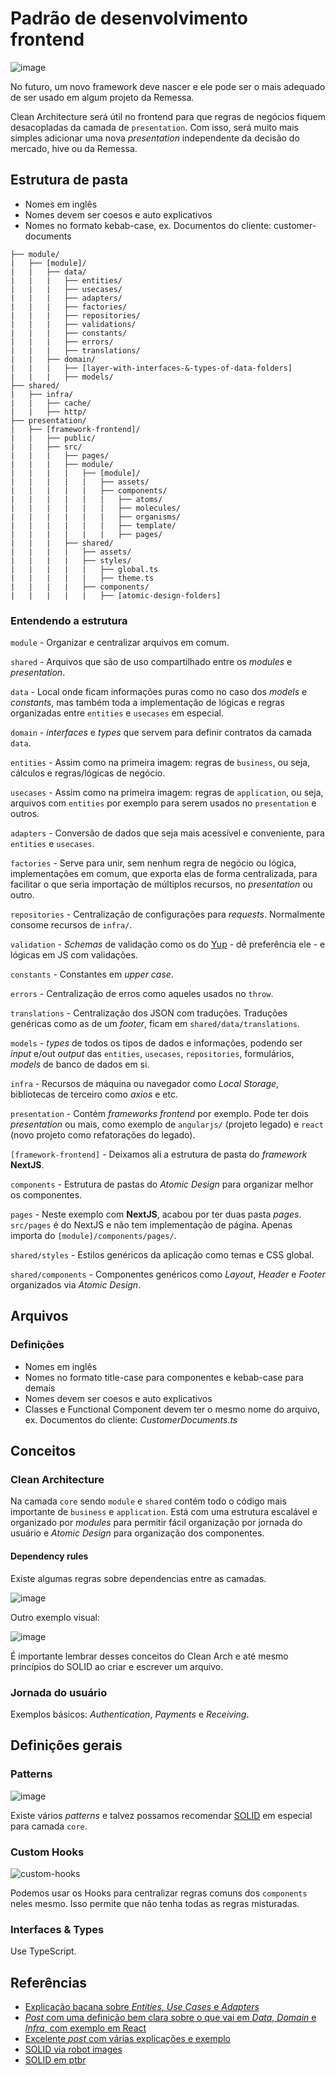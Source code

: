 # Padrão de desenvolvimento frontend

![image](https://user-images.githubusercontent.com/2935122/115732148-1933a380-a35e-11eb-9f52-55631f5eeb0f.png)

No futuro, um novo framework deve nascer e ele pode ser o mais adequado de ser usado em algum projeto da Remessa.

Clean Architecture será útil no frontend para que regras de negócios fiquem desacopladas da camada de `presentation`.
Com isso, será muito mais simples adicionar uma nova _presentation_ independente da decisão do mercado, hive ou da Remessa.

## Estrutura de pasta

- Nomes em inglês
- Nomes devem ser coesos e auto explicativos
- Nomes no formato kebab-case, ex. Documentos do cliente: customer-documents

```
├── module/
|   ├── [module]/
|   |   ├── data/
|   |   |   ├── entities/
|   |   |   ├── usecases/
|   |   |   ├── adapters/
|   |   |   ├── factories/
|   |   |   ├── repositories/
|   |   |   ├── validations/
|   |   |   ├── constants/
|   |   |   ├── errors/
|   |   |   ├── translations/
|   |   ├── domain/
|   |   |   ├── [layer-with-interfaces-&-types-of-data-folders]
|   |   |   ├── models/
├── shared/
|   ├── infra/
|   |   ├── cache/
|   |   ├── http/
├── presentation/
|   ├── [framework-frontend]/
|   |   ├── public/
|   |   ├── src/
|   |   |   ├── pages/
|   |   |   ├── module/
|   |   |   |   ├── [module]/
|   |   |   |   |   ├── assets/
|   |   |   |   |   ├── components/
|   |   |   |   |   |   ├── atoms/
|   |   |   |   |   |   ├── molecules/
|   |   |   |   |   |   ├── organisms/
|   |   |   |   |   |   ├── template/
|   |   |   |   |   |   ├── pages/
|   |   |   ├── shared/
|   |   |   |   ├── assets/
|   |   |   |   ├── styles/
|   |   |   |   |   ├── global.ts
|   |   |   |   |   ├── theme.ts
|   |   |   |   ├── components/
|   |   |   |   |   ├── [atomic-design-folders]
```

### Entendendo a estrutura

`module` - Organizar e centralizar arquivos em comum.

`shared` - Arquivos que são de uso compartilhado entre os _modules_ e _presentation_.

`data` - Local onde ficam informações puras como no caso dos _models_ e _constants_, mas também toda a implementação de lógicas e regras organizadas entre `entities` e `usecases` em especial.

`domain` - _interfaces_ e _types_ que servem para definir contratos da camada `data`.

`entities` - Assim como na primeira imagem: regras de `business`, ou seja, cálculos e regras/lógicas de negócio.

`usecases` - Assim como na primeira imagem: regras de `application`, ou seja, arquivos com `entities` por exemplo para serem usados no
`presentation` e outros.

`adapters` - Conversão de dados que seja mais acessível e conveniente, para `entities` e `usecases`.

`factories` - Serve para unir, sem nenhum regra de negócio ou lógica, implementações em comum, que exporta elas de forma centralizada, para facilitar o que seria importação de múltiplos recursos, no _presentation_ ou outro.

`repositories` - Centralização de configurações para _requests_. Normalmente consome recursos de `infra/`.

`validation` - _Schemas_ de validação como os do [Yup](https://meet.google.com/qwm-gurh-ufj) - dê preferência ele - e lógicas em JS com validações.

`constants` - Constantes em _upper case_.

`errors` - Centralização de erros como aqueles usados no `throw`.

`translations` - Centralização dos JSON com traduções. Traduções genéricas como as de um _footer_, ficam em `shared/data/translations`.

`models` - _types_ de todos os tipos de dados e informações, podendo ser _input_ e/out _output_ das `entities`, `usecases`, `repositories`, formulários, _models_ de banco de dados em si.

`infra` - Recursos de máquina ou navegador como _Local Storage_, bibliotecas de terceiro como _axios_ e etc.

`presentation` - Contém _frameworks frontend_ por exemplo. Pode ter dois _presentation_ ou mais, como exemplo de `angularjs/` (projeto legado) e `react` (novo projeto como refatorações do legado).

`[framework-frontend]` - Deixamos ali a estrutura de pasta do _framework_ **NextJS**.

`components` - Estrutura de pastas do _Atomic Design_ para organizar melhor os componentes.

`pages` - Neste exemplo com **NextJS**, acabou por ter duas pasta _pages_. `src/pages` é do NextJS e não tem implementação de página. Apenas importa do `[module]/components/pages/`.

`shared/styles` - Estilos genéricos da aplicação como temas e CSS global.

`shared/components` - Componentes genéricos como _Layout_, _Header_ e _Footer_ organizados via _Atomic Design_.

## Arquivos

### Definições

- Nomes em inglês
- Nomes no formato title-case para componentes e kebab-case para demais
- Nomes devem ser coesos e auto explicativos
- Classes e Functional Component devem ter o mesmo nome do arquivo, ex. Documentos do cliente: _CustomerDocuments.ts_

## Conceitos

### Clean Architecture

Na camada `core` sendo `module` e `shared` contém todo o código mais importante de `business` e `application`. Está com uma estrutura escalável e organizado por _modules_ para permitir fácil organização por jornada do usuário e _Atomic Design_ para organização dos componentes.

#### Dependency rules

Existe algumas regras sobre dependencias entre as camadas.

![image](https://user-images.githubusercontent.com/2935122/115903958-9896a500-a43a-11eb-8663-50b6798d15cd.png)

Outro exemplo visual:

![image](https://user-images.githubusercontent.com/2935122/115903965-9af8ff00-a43a-11eb-9e68-8b8d31423b71.png)

É importante lembrar desses conceitos do Clean Arch e até mesmo princípios do SOLID ao criar e escrever um arquivo.

### Jornada do usuário

Exemplos básicos: _Authentication_, _Payments_ e _Receiving_.

## Definições gerais

### Patterns

![image](https://user-images.githubusercontent.com/2935122/115890798-b3155200-a42b-11eb-87d7-1f96526a66d1.png)

Existe vários _patterns_ e talvez possamos recomendar [SOLID](https://medium.com/backticks-tildes/the-s-o-l-i-d-principles-in-pictures-b34ce2f1e898) em especial para camada `core`.

### Custom Hooks

![custom-hooks](https://user-images.githubusercontent.com/2935122/115892970-130cf800-a42e-11eb-80c5-64d866fc7ab7.png)

Podemos usar os Hooks para centralizar regras comuns dos `components` neles mesmo. Isso permite que não tenha todas as regras misturadas.

### Interfaces & Types

Use TypeScript.

## Referências

- [Explicação bacana sobre _Entities_, _Use Cases_ e _Adapters_](https://www.objective.com.br/insights/clean-architecture-com-mvvm/#:~:text=A%20Clean%20Architecture%20consiste%20em,Interface%20Adapters%E2%80%9D%20e%20assim%20sucessivamente.)
- [_Post_ com uma definição bem clara sobre o que vai em _Data_, _Domain_ e _Infra_, com exemplo em React](https://dev.to/joaosczip/clean-architecture-a-little-introduction-4ag6)
- [Excelente _post_ com várias explicações e exemplo](https://proandroiddev.com/clean-architecture-data-flow-dependency-rule-615ffdd79e29)
- [SOLID via robot images](https://medium.com/backticks-tildes/the-s-o-l-i-d-principles-in-pictures-b34ce2f1e898)
- [SOLID em ptbr](https://medium.com/desenvolvendo-com-paixao/o-que-%C3%A9-solid-o-guia-completo-para-voc%C3%AA-entender-os-5-princ%C3%ADpios-da-poo-2b937b3fc530)
